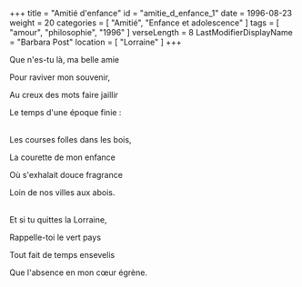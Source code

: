 +++
title = "Amitié d'enfance"
id = "amitie_d_enfance_1"
date = 1996-08-23
weight = 20
categories = [ "Amitié", "Enfance et adolescence" ]
tags = [ "amour", "philosophie", "1996" ]
verseLength = 8
LastModifierDisplayName = "Barbara Post"
location = [ "Lorraine" ]
+++

Que n'es-tu là, ma belle amie

Pour raviver mon souvenir,

Au creux des mots faire jaillir

Le temps d'une époque finie :

 \
Les courses folles dans les bois,

La courette de mon enfance

Où s'exhalait douce fragrance

Loin de nos villes aux abois.

 \
Et si tu quittes la Lorraine,

Rappelle-toi le vert pays

Tout fait de temps ensevelis

Que l'absence en mon cœur égrène.
